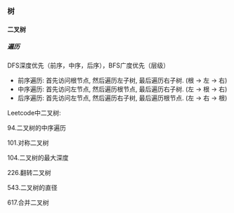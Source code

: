 ### 树

#### 二叉树

##### 遍历

DFS深度优先（前序，中序，后序），BFS广度优先（层级）

- 前序遍历: 首先访问根节点, 然后遍历左子树, 最后遍历右子树. (根 → 左 → 右)
- 中序遍历: 首先访问左节点, 然后遍历根节点, 最后遍历右子树. (左 → 根 → 右)
- 后序遍历: 首先访问左节点, 然后遍历右子树, 最后遍历根节点. (左 → 右 → 根)

Leetcode中二叉树:

94.二叉树的中序遍历

101.对称二叉树

104.二叉树的最大深度

226.翻转二叉树

543.二叉树的直径

617.合并二叉树

